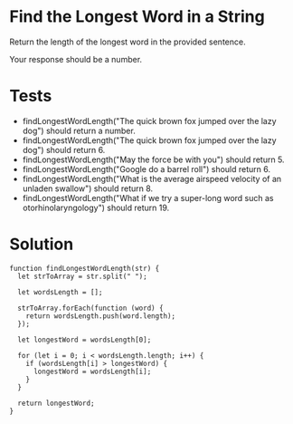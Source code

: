 # Find the Longest Word in a String

Return the length of the longest word in the provided sentence.

Your response should be a number.

# Tests

- findLongestWordLength("The quick brown fox jumped over the lazy dog") should return a number.
- findLongestWordLength("The quick brown fox jumped over the lazy dog") should return 6.
- findLongestWordLength("May the force be with you") should return 5.
- findLongestWordLength("Google do a barrel roll") should return 6.
- findLongestWordLength("What is the average airspeed velocity of an unladen swallow") should return 8.
- findLongestWordLength("What if we try a super-long word such as otorhinolaryngology") should return 19.


# Solution 

```
function findLongestWordLength(str) {
  let strToArray = str.split(" ");

  let wordsLength = [];

  strToArray.forEach(function (word) {
    return wordsLength.push(word.length);
  });

  let longestWord = wordsLength[0];

  for (let i = 0; i < wordsLength.length; i++) {
    if (wordsLength[i] > longestWord) {
      longestWord = wordsLength[i];
    }
  }

  return longestWord;
}
```
